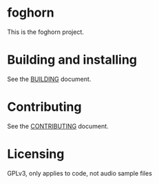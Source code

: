# foghorn

This is the foghorn project.

# Building and installing

See the [BUILDING](BUILDING.md) document.

# Contributing

See the [CONTRIBUTING](CONTRIBUTING.md) document.

# Licensing

GPLv3, only applies to code, not audio sample files
